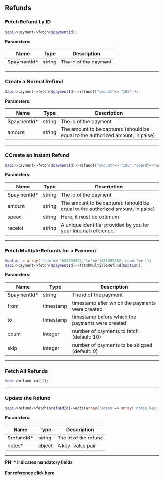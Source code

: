 ## Refunds

### Fetch Refund by ID
```php
$api->payment->fetch($paymentId);
```

**Parameters:**

| Name          | Type        | Description                                 |
|---------------|-------------|---------------------------------------------|
|  $paymentId*          | string      | The id of the payment                       |

-------------------------------------------------------------------------------------------------------

### Create a Normal Refund
```php
$api->payment->fetch($paymentId)->refund(["amount"=> "100"]);
```

**Parameters:**

| Name          | Type        | Description                                 |
|---------------|-------------|---------------------------------------------|
|  $paymentId*   | string      | The id of the payment                       |
|  amount       | string      | The amount to be captured (should be equal to the authorized amount, in paise) |                       |

-------------------------------------------------------------------------------------------------------

### CCreate an Instant Refund
```php
$api->payment->fetch($paymentId)->refund(["amount"=> "100","speed"=>"optimum","receipt"=>"Receipt No. 31"]);
```

**Parameters:**

| Name          | Type        | Description                                 |
|---------------|-------------|---------------------------------------------|
|  $paymentId*  | string      | The id of the payment                       |
|  amount       | string      | The amount to be captured (should be equal to the authorized amount, in paise) |
|  speed        | string      | Here, it must be optimum                    |
|  receipt      | string      | A unique identifier provided by you for your internal reference. |

-------------------------------------------------------------------------------------------------------

### Fetch Multiple Refunds for a Payment
```php
$option = array('from'=> 1631099841,'to'=> 1631099852,'count'=> 1);
$api->payment->fetch($paymentId)->fetchMultipleRefund($option);
```

**Parameters:**

| Name  | Type      | Description                                      |
|-------|-----------|--------------------------------------------------|
|  $paymentId*  | string      | The id of the payment                       |
| from  | timestamp | timestamp after which the payments were created  |
| to    | timestamp | timestamp before which the payments were created |
| count | integer   | number of payments to fetch (default: 10)        |
| skip  | integer   | number of payments to be skipped (default: 0)    |

-------------------------------------------------------------------------------------------------------

### Fetch All Refunds
```php
$api->refund->all();
```
-------------------------------------------------------------------------------------------------------

### Update the Refund
```php
$api->refund->fetch($refundId)->edit(array('notes'=> array('notes_key_1'=>'Beam me up Scotty.', 'notes_key_2'=>'Engage')));
```

**Parameters:**

| Name  | Type      | Description                                      |
|-------|-----------|--------------------------------------------------|
| $refundId*   | string    | The id of the refund                             |
| notes* | object   | A key-value pair                                 |

-------------------------------------------------------------------------------------------------------

**PN: * indicates mandatory fields**
<br>
<br>
**For reference click [here](https://razorpay.com/docs/api/refunds/)**